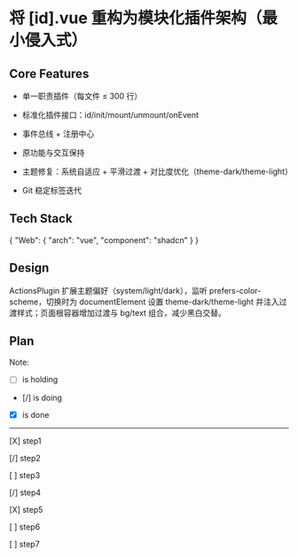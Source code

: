 # 将 [id].vue 重构为模块化插件架构（最小侵入式）

## Core Features

- 单一职责插件（每文件 ≤ 300 行）

- 标准化插件接口：id/init/mount/unmount/onEvent

- 事件总线 + 注册中心

- 原功能与交互保持

- 主题修复：系统自适应 + 平滑过渡 + 对比度优化（theme-dark/theme-light）

- Git 稳定标签迭代

## Tech Stack

{
  "Web": {
    "arch": "vue",
    "component": "shadcn"
  }
}

## Design

ActionsPlugin 扩展主题偏好（system/light/dark），监听 prefers-color-scheme，切换时为 documentElement 设置 theme-dark/theme-light 并注入过渡样式；页面根容器增加过渡与 bg/text 组合，减少黑白交替。

## Plan

Note: 

- [ ] is holding
- [/] is doing
- [X] is done

---

[X] step1

[/] step2

[ ] step3

[/] step4

[X] step5

[ ] step6

[ ] step7
